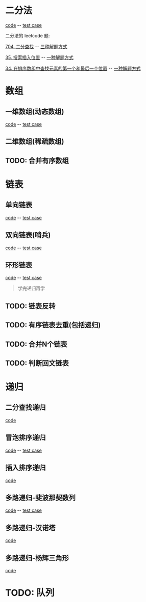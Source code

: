 


# 二分法
[code](src/main/java/com/kino/algorithm/a_binary/BinarySearch.java) -- [test case](src/test/java/com/kino/algorithm/a_binary/TestBinarySearch.java)

二分法的 leetcode 题: 

[704. 二分查找](https://leetcode.cn/problems/binary-search/) -- [三种解题方式](src/test/java/com/kino/algorithm/a_binary/LeetCodeTest704.java)

[35. 搜索插入位置](https://leetcode.cn/problems/search-insert-position/) -- [一种解题方式](src/test/java/com/kino/algorithm/a_binary/LeetCodeTest35.java)

[34. 在排序数组中查找元素的第一个和最后一个位置](https://leetcode.cn/problems/find-first-and-last-position-of-element-in-sorted-array/) -- [一种解题方式](src/test/java/com/kino/algorithm/a_binary/LeetCodeTest34.java)
# 数组
## 一维数组(动态数组)
[code](src/main/java/com/kino/algorithm/b_array/KinoArray.java) -- [test case](src/test/java/com/kino/algorithm/b_array/KinoArrayTest.java)
## 二维数组(稀疏数组)

## TODO: 合并有序数组

# 链表
## 单向链表
[code](src/main/java/com/kino/algorithm/c_linked/SinglyLinkedList.java) -- [test case](src/test/java/com/kino/algorithm/c_linked/SinglyLinkedListTest.java)

## 双向链表(哨兵)
[code](src/main/java/com/kino/algorithm/c_linked/DoubleLinkedSentinelList.java) -- [test case](src/test/java/com/kino/algorithm/c_linked/DoubleLinkedSentinelListTest.java)

## 环形链表
[code](src/main/java/com/kino/algorithm/c_linked/CycleLinkedSentinelList.java) -- [test case](src/main/java/com/kino/algorithm/c_linked/CycleLinkedSentinelList.java)

> 学完递归再学
## TODO: 链表反转

## TODO: 有序链表去重(包括递归)

## TODO: 合并N个链表

## TODO: 判断回文链表


# 递归
## 二分查找递归
[code](src/main/java/com/kino/algorithm/a_binary/BinarySearch.java)

## 冒泡排序递归
[code](src/main/java/com/kino/algorithm/d_sort/BubbleSort.java) -- [test case](src/test/java/com/kino/algorithm/d_sort/BubbleSortTest.java)

## 插入排序递归
[code](src/main/java/com/kino/algorithm/d_sort/InsertSort.java)

## 多路递归-斐波那契数列
[code](src/main/java/com/kino/algorithm/e_recursion/Fibonacci.java) -- [test case](src/test/java/com/kino/algorithm/e_recursion/FibonacciTest.java)

## 多路递归-汉诺塔
[code](src/main/java/com/kino/algorithm/e_recursion/Tower.java)

## 多路递归-杨辉三角形
[code](src/main/java/com/kino/algorithm/e_recursion/PascalTriangle.java)


# TODO: 队列